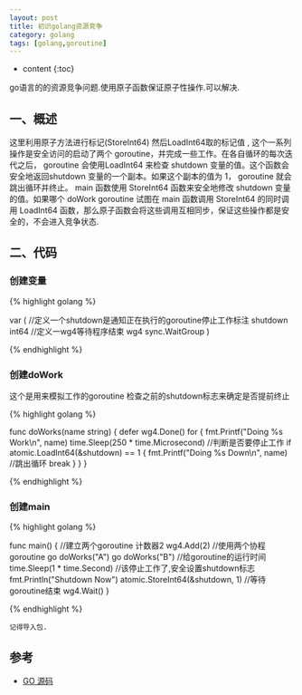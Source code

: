 ```yaml
---
layout: post
title: 初识golang资源竞争
category: golang
tags: [golang,goroutine]
---
```


* content
{:toc}

go语言的的资源竞争问题.使用原子函数保证原子性操作.可以解决.

## 一、概述

这里利用原子方法进行标记(StoreInt64)  然后LoadInt64取的标记值 , 这个一系列操作是安全访问的启动了两个 goroutine，并完成一些工作。在各自循环的每次迭代之后， goroutine 会使用LoadInt64 来检查 shutdown 变量的值。这个函数会安全地返回shutdown 变量的一个副本。如果这个副本的值为 1， goroutine 就会跳出循环并终止。
main 函数使用 StoreInt64 函数来安全地修改 shutdown 变量的值。如果哪个 doWork goroutine 试图在 main 函数调用 StoreInt64 的同时调用 LoadInt64 函数，那么原子函数会将这些调用互相同步，保证这些操作都是安全的，不会进入竞争状态.

## 二、代码

### 创建变量
{% highlight golang %}

var (
	//定义一个shutdown是通知正在执行的goroutine停止工作标注
	shutdown int64
	//定义一wg4等待程序结束
	wg4 sync.WaitGroup
)

{% endhighlight %}

### 创建doWork

这个是用来模拟工作的goroutine
检查之前的shutdown标志来确定是否提前终止

{% highlight golang %}

func doWorks(name string) {
	defer wg4.Done()
	for {
		fmt.Printf("Doing %s Work\n", name)
		time.Sleep(250 * time.Microsecond)
		//判断是否要停止工作
		if atomic.LoadInt64(&shutdown) == 1 {
			fmt.Printf("Doing %s Down\n", name)
			//跳出循环
			break
		}
	}
}

{% endhighlight %}

### 创建main

{% highlight golang %}

func main() {
	//建立两个goroutine 计数器2
	wg4.Add(2)
	//使用两个协程 goroutine
	go doWorks("A")
	go doWorks("B")
	//给goroutine的运行时间
	time.Sleep(1 * time.Second)
	//该停止工作了,安全设置shutdown标志
	fmt.Println("Shutdown Now")
	atomic.StoreInt64(&shutdown, 1)
	//等待goroutine结束
	wg4.Wait()
}
	
{% endhighlight %}

`记得导入包.`

## 参考

* [GO 源码](https://github.com/selfjt/gostudy/blob/master/goroutine/goDemo04.go)

	